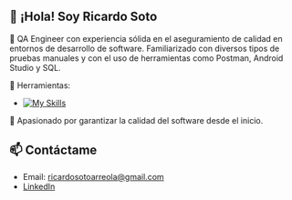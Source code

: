 ## 👋 ¡Hola! Soy Ricardo Soto

🎯 QA Engineer con experiencia sólida en el aseguramiento de calidad en entornos de desarrollo de software. Familiarizado con diversos tipos de pruebas manuales y con el uso de herramientas como Postman, Android Studio y SQL.

🔧 Herramientas:
- [![My Skills](https://skillicons.dev/icons?i=pycharm,postman,postgres,androidstudio,selenium)](https://skillicons.dev)

🚀 Apasionado por garantizar la calidad del software desde el inicio.



## 📫 Contáctame
- Email: ricardosotoarreola@gmail.com
- [LinkedIn](https://www.linkedin.com/in/ricardo-soto-arreola-bnt99)

